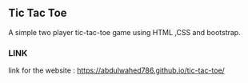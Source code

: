 ## Tic Tac Toe
 A simple two player tic-tac-toe game using HTML ,CSS and bootstrap.

### LINK

link for the website :  https://abdulwahed786.github.io/tic-tac-toe/




